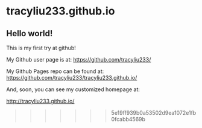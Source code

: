 tracyliu233.github.io
====================

## Hello world!

This is my first try at github!

My Github user page is at: 
https://github.com/tracyliu233/

My Github Pages repo can be found at:  
https://github.com/tracyliu233/tracyliu233.github.io/

And, soon, you can see my customized homepage at:

http://tracyliu233.github.io/
>>>>>>> 5e19ff939b0a53502d9ea1072e1fb0fcabb4569b
